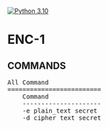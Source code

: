 [![Python 3.10](https://img.shields.io/badge/Python-3.10-blue.svg)](http://www.python.org/download/) 

# ENC-1

## COMMANDS
<pre>
All Command                                                                                                                                
=========================
    Command
    ---------------------
    -e plain_text secret
    -d cipher_text secret
</pre>
